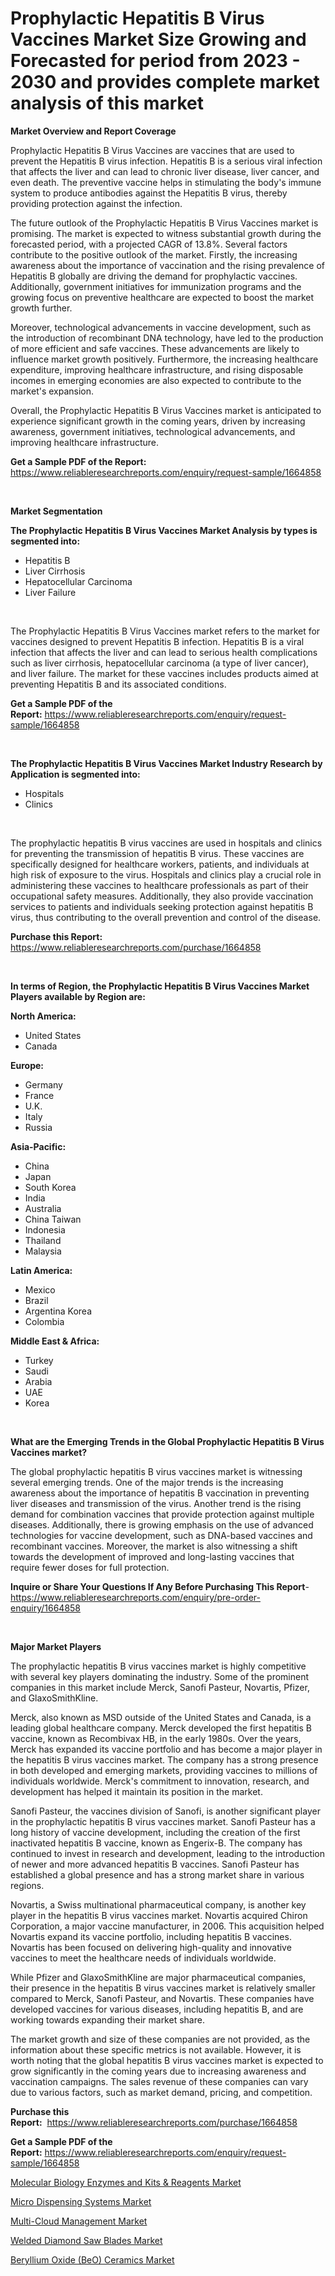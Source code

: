 <p><h1>Prophylactic Hepatitis B Virus Vaccines Market Size Growing and Forecasted for period from 2023 - 2030 and provides complete market analysis of this market</h1></p><p><strong>Market Overview and Report Coverage</strong></p>
<p><p>Prophylactic Hepatitis B Virus Vaccines are vaccines that are used to prevent the Hepatitis B virus infection. Hepatitis B is a serious viral infection that affects the liver and can lead to chronic liver disease, liver cancer, and even death. The preventive vaccine helps in stimulating the body's immune system to produce antibodies against the Hepatitis B virus, thereby providing protection against the infection.</p><p>The future outlook of the Prophylactic Hepatitis B Virus Vaccines market is promising. The market is expected to witness substantial growth during the forecasted period, with a projected CAGR of 13.8%. Several factors contribute to the positive outlook of the market. Firstly, the increasing awareness about the importance of vaccination and the rising prevalence of Hepatitis B globally are driving the demand for prophylactic vaccines. Additionally, government initiatives for immunization programs and the growing focus on preventive healthcare are expected to boost the market growth further.</p><p>Moreover, technological advancements in vaccine development, such as the introduction of recombinant DNA technology, have led to the production of more efficient and safe vaccines. These advancements are likely to influence market growth positively. Furthermore, the increasing healthcare expenditure, improving healthcare infrastructure, and rising disposable incomes in emerging economies are also expected to contribute to the market's expansion.</p><p>Overall, the Prophylactic Hepatitis B Virus Vaccines market is anticipated to experience significant growth in the coming years, driven by increasing awareness, government initiatives, technological advancements, and improving healthcare infrastructure.</p></p>
<p><strong>Get a Sample PDF of the Report:</strong> <a href="https://www.reliableresearchreports.com/enquiry/request-sample/1664858">https://www.reliableresearchreports.com/enquiry/request-sample/1664858</a></p>
<p>&nbsp;</p>
<p><strong>Market Segmentation</strong></p>
<p><strong>The Prophylactic Hepatitis B Virus Vaccines Market Analysis by types is segmented into:</strong></p>
<p><ul><li>Hepatitis B</li><li>Liver Cirrhosis</li><li>Hepatocellular Carcinoma</li><li>Liver Failure</li></ul></p>
<p>&nbsp;</p>
<p><p>The Prophylactic Hepatitis B Virus Vaccines market refers to the market for vaccines designed to prevent Hepatitis B infection. Hepatitis B is a viral infection that affects the liver and can lead to serious health complications such as liver cirrhosis, hepatocellular carcinoma (a type of liver cancer), and liver failure. The market for these vaccines includes products aimed at preventing Hepatitis B and its associated conditions.</p></p>
<p><strong>Get a Sample PDF of the Report:</strong>&nbsp;<a href="https://www.reliableresearchreports.com/enquiry/request-sample/1664858">https://www.reliableresearchreports.com/enquiry/request-sample/1664858</a></p>
<p>&nbsp;</p>
<p><strong>The Prophylactic Hepatitis B Virus Vaccines Market Industry Research by Application is segmented into:</strong></p>
<p><ul><li>Hospitals</li><li>Clinics</li></ul></p>
<p>&nbsp;</p>
<p><p>The prophylactic hepatitis B virus vaccines are used in hospitals and clinics for preventing the transmission of hepatitis B virus. These vaccines are specifically designed for healthcare workers, patients, and individuals at high risk of exposure to the virus. Hospitals and clinics play a crucial role in administering these vaccines to healthcare professionals as part of their occupational safety measures. Additionally, they also provide vaccination services to patients and individuals seeking protection against hepatitis B virus, thus contributing to the overall prevention and control of the disease.</p></p>
<p><strong>Purchase this Report:</strong>&nbsp; <a href="https://www.reliableresearchreports.com/purchase/1664858">https://www.reliableresearchreports.com/purchase/1664858</a></p>
<p>&nbsp;</p>
<p><strong>In terms of Region, the Prophylactic Hepatitis B Virus Vaccines Market Players available by Region are:</strong></p>
<p>
    <p> <strong> North America: </strong>
        <ul>
            <li>United States</li>
            <li>Canada</li>
        </ul>
        </p> 
    <p> <strong> Europe: </strong>
        <ul>
            <li>Germany</li>
            <li>France</li>
            <li>U.K.</li>
            <li>Italy</li>
            <li>Russia</li>
        </ul>
        </p> 
    <p> <strong> Asia-Pacific: </strong>
        <ul>
            <li>China</li>
            <li>Japan</li>
            <li>South Korea</li>
            <li>India</li>
            <li>Australia</li>
            <li>China Taiwan</li>
            <li>Indonesia</li>
            <li>Thailand</li>
            <li>Malaysia</li>
        </ul>
        </p> 
    <p> <strong> Latin America: </strong>
        <ul>
            <li>Mexico</li>
            <li>Brazil</li>
            <li>Argentina Korea</li>
            <li>Colombia</li>
        </ul>
        </p> 
    <p> <strong> Middle East & Africa: </strong>
        <ul>
            <li>Turkey</li>
            <li>Saudi</li>
            <li>Arabia</li>
            <li>UAE</li>
            <li>Korea</li>
        </ul>
    </p>
    </p>
<p>&nbsp;</p>
<p><strong>What are the Emerging Trends in the Global Prophylactic Hepatitis B Virus Vaccines market?</strong></p>
<p><p>The global prophylactic hepatitis B virus vaccines market is witnessing several emerging trends. One of the major trends is the increasing awareness about the importance of hepatitis B vaccination in preventing liver diseases and transmission of the virus. Another trend is the rising demand for combination vaccines that provide protection against multiple diseases. Additionally, there is growing emphasis on the use of advanced technologies for vaccine development, such as DNA-based vaccines and recombinant vaccines. Moreover, the market is also witnessing a shift towards the development of improved and long-lasting vaccines that require fewer doses for full protection.</p></p>
<p><strong>Inquire or Share Your Questions If Any Before Purchasing This Report</strong>- <a href="https://www.reliableresearchreports.com/enquiry/pre-order-enquiry/1664858">https://www.reliableresearchreports.com/enquiry/pre-order-enquiry/1664858</a></p>
<p>&nbsp;</p>
<p><strong>Major Market Players</strong></p>
<p><p>The prophylactic hepatitis B virus vaccines market is highly competitive with several key players dominating the industry. Some of the prominent companies in this market include Merck, Sanofi Pasteur, Novartis, Pfizer, and GlaxoSmithKline.</p><p>Merck, also known as MSD outside of the United States and Canada, is a leading global healthcare company. Merck developed the first hepatitis B vaccine, known as Recombivax HB, in the early 1980s. Over the years, Merck has expanded its vaccine portfolio and has become a major player in the hepatitis B virus vaccines market. The company has a strong presence in both developed and emerging markets, providing vaccines to millions of individuals worldwide. Merck's commitment to innovation, research, and development has helped it maintain its position in the market.</p><p>Sanofi Pasteur, the vaccines division of Sanofi, is another significant player in the prophylactic hepatitis B virus vaccines market. Sanofi Pasteur has a long history of vaccine development, including the creation of the first inactivated hepatitis B vaccine, known as Engerix-B. The company has continued to invest in research and development, leading to the introduction of newer and more advanced hepatitis B vaccines. Sanofi Pasteur has established a global presence and has a strong market share in various regions.</p><p>Novartis, a Swiss multinational pharmaceutical company, is another key player in the hepatitis B virus vaccines market. Novartis acquired Chiron Corporation, a major vaccine manufacturer, in 2006. This acquisition helped Novartis expand its vaccine portfolio, including hepatitis B vaccines. Novartis has been focused on delivering high-quality and innovative vaccines to meet the healthcare needs of individuals worldwide.</p><p>While Pfizer and GlaxoSmithKline are major pharmaceutical companies, their presence in the hepatitis B virus vaccines market is relatively smaller compared to Merck, Sanofi Pasteur, and Novartis. These companies have developed vaccines for various diseases, including hepatitis B, and are working towards expanding their market share.</p><p>The market growth and size of these companies are not provided, as the information about these specific metrics is not available. However, it is worth noting that the global hepatitis B virus vaccines market is expected to grow significantly in the coming years due to increasing awareness and vaccination campaigns. The sales revenue of these companies can vary due to various factors, such as market demand, pricing, and competition.</p></p>
<p><strong>Purchase this Report:</strong>&nbsp;&nbsp;<a href="https://www.reliableresearchreports.com/purchase/1664858">https://www.reliableresearchreports.com/purchase/1664858</a></p>
<p></p>
<p><strong>Get a Sample PDF of the Report:</strong>&nbsp;<a href="https://www.reliableresearchreports.com/enquiry/request-sample/1664858">https://www.reliableresearchreports.com/enquiry/request-sample/1664858</a></p>
<p><p><a href="https://medium.com/@tammyfreeman2022/molecular-biology-enzymes-and-kits-amp-reagents-market-size-cagr-trends-2024-2030-7de34a2c18fa">Molecular Biology Enzymes and Kits & Reagents Market</a></p><p><a href="https://www.linkedin.com/pulse/micro-dispensing-systems-market-insights-players-forecast/">Micro Dispensing Systems Market</a></p><p><a href="https://medium.com/@peatebilly85475/multi-cloud-management-market-insight-market-trends-growth-forecasted-from-2023-to-2030-d153311b650b">Multi-Cloud Management Market</a></p><p><a href="https://www.linkedin.com/pulse/welded-diamond-saw-blades-market-size-2023-2030-global/">Welded Diamond Saw Blades Market</a></p><p><a href="https://www.linkedin.com/pulse/beryllium-oxide-beo-ceramics-market-size-2023-2030-global/">Beryllium Oxide (BeO) Ceramics Market</a></p></p>